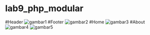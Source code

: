 # lab9_php_modular

#Header
![gambar1](https://github.com/AbiyanfarasDanuyasa/lab9_php_modular/assets/115562487/757cf59e-cf5f-41db-b545-636e717c7c77)
#Footer
![gambar2](https://github.com/AbiyanfarasDanuyasa/lab9_php_modular/assets/115562487/8f3ffdc2-ce58-43d0-b5bf-7ad769b90d2c)
#Home
![gambar3](https://github.com/AbiyanfarasDanuyasa/lab9_php_modular/assets/115562487/4e141b9e-6b01-4050-89f6-f34197046e0f)
#About
![gambar4](https://github.com/AbiyanfarasDanuyasa/lab9_php_modular/assets/115562487/fd4089f3-b9d7-42a6-ba76-e0133f92b9a2)
![gambar5](https://github.com/AbiyanfarasDanuyasa/lab9_php_modular/assets/115562487/3e77fa6c-1be3-4fcc-aa70-16bf75d01b8e)
